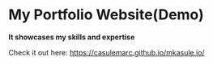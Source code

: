# My Portfolio Website(Demo)


<b>It showcases my skills and expertise</b>

Check it out here: https://casulemarc.github.io/mkasule.io/
